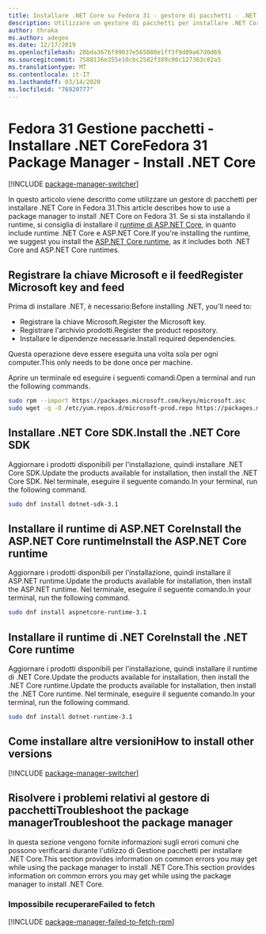 ```yaml
---
title: Installare .NET Core su Fedora 31 - gestore di pacchetti - .NET CoreInstall .NET Core on Fedora 31 - package manager - .NET Core
description: Utilizzare un gestore di pacchetti per installare .NET Core SDK e runtime in Fedora 31.
author: thraka
ms.author: adegeo
ms.date: 12/17/2019
ms.openlocfilehash: 28bda3676f99037e565080e1ff3f9d89a67d0d69
ms.sourcegitcommit: 7588136e355e10cbc2582f389c90c127363c02a5
ms.translationtype: MT
ms.contentlocale: it-IT
ms.lasthandoff: 03/14/2020
ms.locfileid: "76920777"
---
```

# <a name="fedora-31-package-manager---install-net-core"></a><span data-ttu-id="635de-103">Fedora 31 Gestione pacchetti - Installare .NET Core</span><span class="sxs-lookup"><span data-stu-id="635de-103">Fedora 31 Package Manager - Install .NET Core</span></span>

[!INCLUDE [package-manager-switcher](./includes/package-manager-switcher.md)]

<span data-ttu-id="635de-104">In questo articolo viene descritto come utilizzare un gestore di pacchetti per installare .NET Core in Fedora 31.</span><span class="sxs-lookup"><span data-stu-id="635de-104">This article describes how to use a package manager to install .NET Core on Fedora 31.</span></span> <span data-ttu-id="635de-105">Se si sta installando il runtime, si consiglia di installare il [runtime di ASP.NET Core](#install-the-aspnet-core-runtime), in quanto include runtime .NET Core e ASP.NET Core.</span><span class="sxs-lookup"><span data-stu-id="635de-105">If you're installing the runtime, we suggest you install the [ASP.NET Core runtime](#install-the-aspnet-core-runtime), as it includes both .NET Core and ASP.NET Core runtimes.</span></span>

## <a name="register-microsoft-key-and-feed"></a><span data-ttu-id="635de-106">Registrare la chiave Microsoft e il feed</span><span class="sxs-lookup"><span data-stu-id="635de-106">Register Microsoft key and feed</span></span>

<span data-ttu-id="635de-107">Prima di installare .NET, è necessario:</span><span class="sxs-lookup"><span data-stu-id="635de-107">Before installing .NET, you'll need to:</span></span>

- <span data-ttu-id="635de-108">Registrare la chiave Microsoft.</span><span class="sxs-lookup"><span data-stu-id="635de-108">Register the Microsoft key.</span></span>
- <span data-ttu-id="635de-109">Registrare l'archivio prodotti.</span><span class="sxs-lookup"><span data-stu-id="635de-109">Register the product repository.</span></span>
- <span data-ttu-id="635de-110">Installare le dipendenze necessarie.</span><span class="sxs-lookup"><span data-stu-id="635de-110">Install required dependencies.</span></span>

<span data-ttu-id="635de-111">Questa operazione deve essere eseguita una volta sola per ogni computer.</span><span class="sxs-lookup"><span data-stu-id="635de-111">This only needs to be done once per machine.</span></span>

<span data-ttu-id="635de-112">Aprire un terminale ed eseguire i seguenti comandi.</span><span class="sxs-lookup"><span data-stu-id="635de-112">Open a terminal and run the following commands.</span></span>

```bash
sudo rpm --import https://packages.microsoft.com/keys/microsoft.asc
sudo wget -q -O /etc/yum.repos.d/microsoft-prod.repo https://packages.microsoft.com/config/fedora/31/prod.repo
```

## <a name="install-the-net-core-sdk"></a><span data-ttu-id="635de-113">Installare .NET Core SDK.</span><span class="sxs-lookup"><span data-stu-id="635de-113">Install the .NET Core SDK</span></span>

<span data-ttu-id="635de-114">Aggiornare i prodotti disponibili per l'installazione, quindi installare .NET Core SDK.</span><span class="sxs-lookup"><span data-stu-id="635de-114">Update the products available for installation, then install the .NET Core SDK.</span></span> <span data-ttu-id="635de-115">Nel terminale, eseguire il seguente comando.</span><span class="sxs-lookup"><span data-stu-id="635de-115">In your terminal, run the following command.</span></span>

```bash
sudo dnf install dotnet-sdk-3.1
```

## <a name="install-the-aspnet-core-runtime"></a><span data-ttu-id="635de-116">Installare il runtime di ASP.NET CoreInstall the ASP.NET Core runtime</span><span class="sxs-lookup"><span data-stu-id="635de-116">Install the ASP.NET Core runtime</span></span>

<span data-ttu-id="635de-117">Aggiornare i prodotti disponibili per l'installazione, quindi installare il ASP.NET runtime.</span><span class="sxs-lookup"><span data-stu-id="635de-117">Update the products available for installation, then install the ASP.NET runtime.</span></span> <span data-ttu-id="635de-118">Nel terminale, eseguire il seguente comando.</span><span class="sxs-lookup"><span data-stu-id="635de-118">In your terminal, run the following command.</span></span>

```bash
sudo dnf install aspnetcore-runtime-3.1
```

## <a name="install-the-net-core-runtime"></a><span data-ttu-id="635de-119">Installare il runtime di .NET Core</span><span class="sxs-lookup"><span data-stu-id="635de-119">Install the .NET Core runtime</span></span>

<span data-ttu-id="635de-120">Aggiornare i prodotti disponibili per l'installazione, quindi installare il runtime di .NET Core.Update the products available for installation, then install the .NET Core runtime.</span><span class="sxs-lookup"><span data-stu-id="635de-120">Update the products available for installation, then install the .NET Core runtime.</span></span> <span data-ttu-id="635de-121">Nel terminale, eseguire il seguente comando.</span><span class="sxs-lookup"><span data-stu-id="635de-121">In your terminal, run the following command.</span></span>

```bash
sudo dnf install dotnet-runtime-3.1
```

## <a name="how-to-install-other-versions"></a><span data-ttu-id="635de-122">Come installare altre versioni</span><span class="sxs-lookup"><span data-stu-id="635de-122">How to install other versions</span></span>

[!INCLUDE [package-manager-switcher](./includes/package-manager-heading-hack-pkgname.md)]

## <a name="troubleshoot-the-package-manager"></a><span data-ttu-id="635de-123">Risolvere i problemi relativi al gestore di pacchettiTroubleshoot the package manager</span><span class="sxs-lookup"><span data-stu-id="635de-123">Troubleshoot the package manager</span></span>

<span data-ttu-id="635de-124">In questa sezione vengono fornite informazioni sugli errori comuni che possono verificarsi durante l'utilizzo di Gestione pacchetti per installare .NET Core.This section provides information on common errors you may get while using the package manager to install .NET Core.</span><span class="sxs-lookup"><span data-stu-id="635de-124">This section provides information on common errors you may get while using the package manager to install .NET Core.</span></span>

### <a name="failed-to-fetch"></a><span data-ttu-id="635de-125">Impossibile recuperare</span><span class="sxs-lookup"><span data-stu-id="635de-125">Failed to fetch</span></span>

[!INCLUDE [package-manager-failed-to-fetch-rpm](includes/package-manager-failed-to-fetch-rpm.md)]
